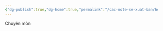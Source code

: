 ```yaml
---
{"dg-publish":true,"dg-home":true,"permalink":"/cac-note-se-xuat-ban/home/","tags":["gardenEntry"],"dgPassFrontmatter":true,"noteIcon":"1"}
---
```


Chuyên môn
